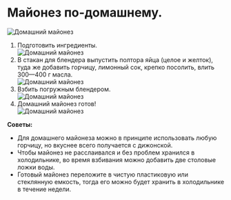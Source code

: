 # Майонез по-домашнему.

![Домашний майонез](/images/Kulinar/Sous/maionez-01.jpg 'Домашний майонез')

1. Подготовить ингредиенты.  
  ![Домашний майонез](/images/Kulinar/Sous/maionez-02.jpg 'Домашний майонез')
2. В стакан для блендера выпустить полтора яйца (целое и желток), туда же добавить горчицу, лимонный сок, крепко посолить, влить 300—400 г масла.  
  ![Домашний майонез](/images/Kulinar/Sous/maionez-03.jpg 'Домашний майонез')
3. Взбить погружным блендером.  
  ![Домашний майонез](/images/Kulinar/Sous/maionez-04.jpg 'Домашний майонез')
4. Домашний майонез готов!  
  ![Домашний майонез](/images/Kulinar/Sous/maionez-01.jpg 'Домашний майонез')

**Советы:**

- Для домашнего майонеза можно в принципе использовать любую горчицу, но вкуснее всего получается с дижонской.
- Чтобы майонез не расслаивался и без проблем хранился в холодильнике, во время взбивания можно добавить две столовые ложки воды.
- Готовый майонез переложите в чистую пластиковую или стеклянную емкость, тогда его можно будет хранить в холодильнике в течение недели.

